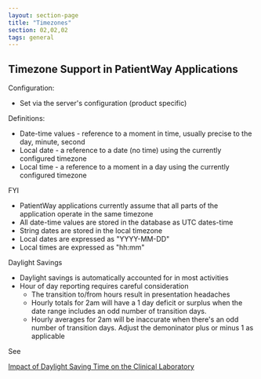 ```yaml
---
layout: section-page
title: "Timezones"
section: 02,02,02
tags: general
---
```


## Timezone Support in PatientWay Applications

Configuration:

- Set via the server's configuration (product specific)

Definitions:

* Date-time values - reference to a moment in time, usually precise to the day, minute, second
* Local date - a reference to a date (no time) using the currently configured timezone
* Local time - a reference to a moment in a day using the currently configured timezone

FYI

- PatientWay applications currently assume that all parts of the application operate in the same timezone
- All date-time values are stored in the database as UTC dates-time
- String dates are stored in the local timezone
- Local dates are expressed as "YYYY-MM-DD"
- Local times are expressed as "hh:mm"

Daylight Savings

- Daylight savings is automatically accounted for in most activities
- Hour of day reporting requires careful consideration
  - The transition to/from hours result in presentation headaches
  - Hourly totals for 2am will have a 1 day deficit or surplus when the date range includes an odd number of transition days.
  - Hourly averages for 2am will be inaccurate when there's an odd number of transition days. Adjust the demoninator plus or minus 1 as applicable

See 

[Impact of Daylight Saving Time
on the Clinical Laboratory](assets/daylight-savings-journal-article.pdf)

